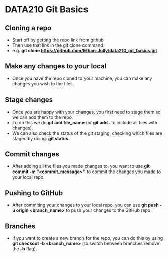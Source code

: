 # DATA210 Git Basics

## Cloning a repo

* Start off by getting the repo link from github
* Then use that link in the git clone command
* e.g. **git clone https://github.com/Ethan-Jolly/data210_git_basics.git**

## Make any changes to your local

* Once you have the repo cloned to your machine, you can make any changes you wish to the files.

## Stage changes

* Once you are happy with your changes, you first need to stage them so we can add them to the repo.
* To do this we do **git add file_name** (or **git add .** to include all files with changes).
* We can also check the status of the git staging, checking which files are staged by doing: **git status**.

## Commit changes

* After adding all the files you made changes to, you want to use **git commit -m "<commit_message>"** to commit the changes you made to your local repo.

## Pushing to GitHub

* After commiting your changes to your local repo, you can use **git push -u origin <branch_name>** to push your changes to the GitHub repo.

## Branches

* If you want to create a new branch for the repo, you can do this by using **git checkout -b <branch_name>** (to switch between branches remove the **-b** flag).